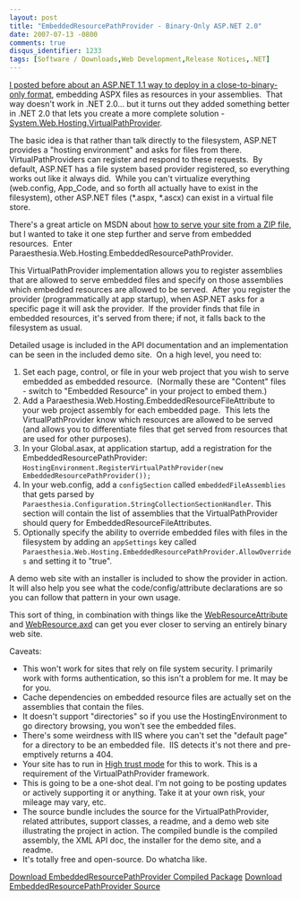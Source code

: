 ```yaml
---
layout: post
title: "EmbeddedResourcePathProvider - Binary-Only ASP.NET 2.0"
date: 2007-07-13 -0800
comments: true
disqus_identifier: 1233
tags: [Software / Downloads,Web Development,Release Notices,.NET]
---
```

[I posted before about an ASP.NET 1.1 way to deploy in a
close-to-binary-only
format](http://paraesthesia.com/archive/2007/05/31/embeddedpagehandlerfactory---binary-only-asp.net-1.1.aspx),
embedding ASPX files as resources in your assemblies.  That way doesn't
work in .NET 2.0... but it turns out they added something better in .NET
2.0 that lets you create a more complete solution -
[System.Web.Hosting.VirtualPathProvider](http://msdn2.microsoft.com/en-us/library/system.web.hosting.virtualpathprovider.aspx).

The basic idea is that rather than talk directly to the filesystem,
ASP.NET provides a "hosting environment" and asks for files from there. 
VirtualPathProviders can register and respond to these requests.  By
default, ASP.NET has a file system based provider registered, so
everything works out like it always did.  While you can't virtualize
everything (web.config, App\_Code, and so forth all actually have to
exist in the filesystem), other ASP.NET files (\*.aspx, \*.ascx) can
exist in a virtual file store.

There's a great article on MSDN about [how to serve your site from a ZIP
file](http://msdn2.microsoft.com/En-US/library/aa479502.aspx), but I
wanted to take it one step further and serve from embedded resources. 
Enter Paraesthesia.Web.Hosting.EmbeddedResourcePathProvider.

This VirtualPathProvider implementation allows you to register
assemblies that are allowed to serve embedded files and specify on those
assemblies which embedded resources are allowed to be served.  After you
register the provider (programmatically at app startup), when ASP.NET
asks for a specific page it will ask the provider.  If the provider
finds that file in embedded resources, it's served from there; if not,
it falls back to the filesystem as usual.

Detailed usage is included in the API documentation and an
implementation can be seen in the included demo site.  On a high level,
you need to:

1.  Set each page, control, or file in your web project that you wish to
    serve embedded as embedded resource.  (Normally these are "Content"
    files - switch to "Embedded Resource" in your project to embed
    them.)
2.  Add a Paraesthesia.Web.Hosting.EmbeddedResourceFileAttribute to your
    web project assembly for each embedded page.  This lets the
    VirtualPathProvider know which resources are allowed to be served
    (and allows you to differentiate files that get served from
    resources that are used for other purposes).
3.  In your Global.asax, at application startup, add a registration for
    the EmbeddedResourcePathProvider:
    `HostingEnvironment.RegisterVirtualPathProvider(new EmbeddedResourcePathProvider());`
4.  In your web.config, add a `configSection` called
    `embeddedFileAssemblies` that gets parsed by
    `Paraesthesia.Configuration.StringCollectionSectionHandler`. This
    section will contain the list of assemblies that the
    VirtualPathProvider should query for EmbeddedResourceFileAttributes.
5.  Optionally specify the ability to override embedded files with files
    in the filesystem by adding an `appSettings` key called
    `Paraesthesia.Web.Hosting.EmbeddedResourcePathProvider.AllowOverrides`
    and setting it to "true".

A demo web site with an installer is included to show the provider in
action.  It will also help you see what the code/config/attribute
declarations are so you can follow that pattern in your own usage.

This sort of thing, in combination with things like the
[WebResourceAttribute](http://msdn2.microsoft.com/en-us/library/system.web.ui.webresourceattribute.aspx)
and
[WebResource.axd](http://weblogs.asp.net/jeff/archive/2005/07/18/419842.aspx)
can get you ever closer to serving an entirely binary web site.

Caveats:

-   This won't work for sites that rely on file system security. I
    primarily work with forms authentication, so this isn't a problem
    for me. It may be for you.
-   Cache dependencies on embedded resource files are actually set on
    the assemblies that contain the files.
-   It doesn't support "directories" so if you use the
    HostingEnvironment to go directory browsing, you won't see the
    embedded files.
-   There's some weirdness with IIS where you can't set the "default
    page" for a directory to be an embedded file.  IIS detects it's not
    there and pre-emptively returns a 404.
-   Your site has to run in [High trust
    mode](http://msdn2.microsoft.com/en-us/library/system.web.aspnethostingpermissionlevel.aspx)
    for this to work. This is a requirement of the VirtualPathProvider
    framework.
-   This is going to be a one-shot deal. I'm not going to be posting
    updates or actively supporting it or anything. Take it at your own
    risk, your mileage may vary, etc.
-   The source bundle includes the source for the VirtualPathProvider,
    related attributes, support classes, a readme, and a demo web site
    illustrating the project in action. The compiled bundle is the
    compiled assembly, the XML API doc, the installer for the demo site,
    and a readme.
-   It's totally free and open-source. Do whatcha like.

[Download EmbeddedResourcePathProvider Compiled
Package](https://onedrive.live.com/redir?resid=C2CB832A5EC9B707!45417&authkey=!AAc7EeVmY1tV184&ithint=file%2czip)
 [Download EmbeddedResourcePathProvider
Source](https://onedrive.live.com/redir?resid=C2CB832A5EC9B707!45416&authkey=!AAnKG5RcSsY-2W4&ithint=file%2czip)


